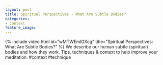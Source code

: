 ```yaml
---
layout: post
title: Spiritual Perspectives - What Are Subtle Bodies?
categories:
- Context
feature_image: 
---
```


{% include video.html id="wMTWEmIGXcg" title="Spiritual Perspectives: What Are Subtle Bodies?" %}
We describe our human subtle (spiritual) bodies and how they work. 
Tips, techniques & context to help improve your meditation.
#context #technique 